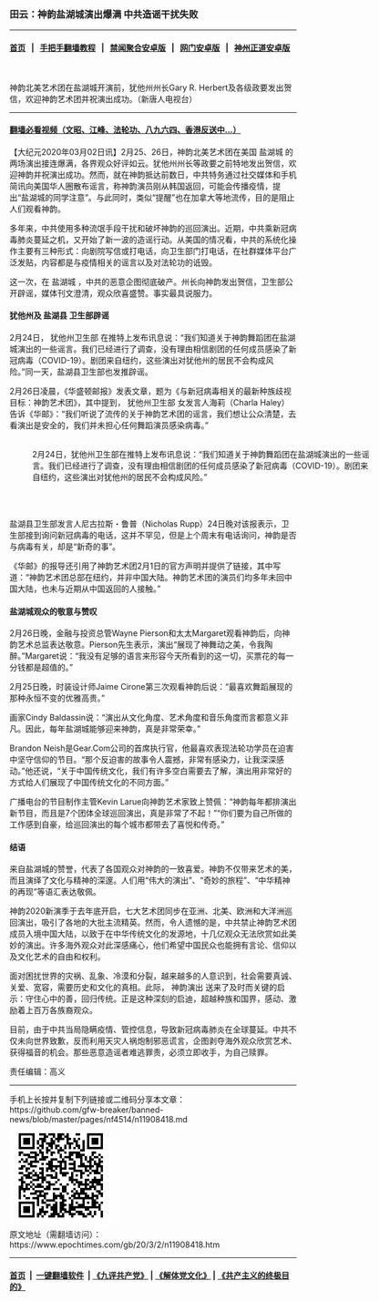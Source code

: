 ### 田云：神韵盐湖城演出爆满 中共造谣干扰失败
------------------------

#### [首页](https://github.com/gfw-breaker/banned-news/blob/master/README.md) &nbsp;&nbsp;|&nbsp;&nbsp; [手把手翻墙教程](https://github.com/gfw-breaker/guides/wiki) &nbsp;&nbsp;|&nbsp;&nbsp; [禁闻聚合安卓版](https://github.com/gfw-breaker/bn-android) &nbsp;&nbsp;|&nbsp;&nbsp; [网门安卓版](https://github.com/oGate2/oGate) &nbsp;&nbsp;|&nbsp;&nbsp; [神州正道安卓版](https://github.com/SzzdOgate/update) 



<div><img alt="" class="aligncenter wp-post-image" src="https://i.epochtimes.com/assets/uploads/2020/03/tu1-2002260135291886-600x400.jpg"/>
<div class="red16 caption">
 <p>
  神韵北美艺术团在盐湖城开演前，犹他州州长Gary R. Herbert及各级政要发出贺信，欢迎神韵艺术团并祝演出成功。（新唐人电视台）
 </p>
</div>
</div><hr/>

#### [翻墙必看视频（文昭、江峰、法轮功、八九六四、香港反送中...）](https://github.com/gfw-breaker/banned-news/blob/master/pages/link3.md)

<div><p>
 【大纪元2020年03月02日讯】2月25、26日，神韵北美艺术团在美国
 <ok href="https://www.epochtimes.com/gb/tag/%E7%9B%90%E6%B9%96%E5%9F%8E.html">
  盐湖城
 </ok>
 的两场演出接连爆满，各界观众好评如云。犹他州州长等政要之前特地发出贺信，欢迎神韵并祝演出成功。然而，就在神韵抵达前数日，中共特务通过社交媒体和手机简讯向美国华人圈散布谣言，称神韵演员刚从韩国返回，可能会传播疫情，提出“盐湖城的同学注意”。与此同时，类似“提醒”也在加拿大等地流传，目的是阻止人们观看神韵。
</p>
<p>
 多年来，中共使用多种流氓手段干扰和破坏神韵的巡回演出。近期，中共乘新冠病毒肺炎蔓延之机，又开始了新一波的造谣行动。从美国的情况看，中共的系统化操作主要有三种形式：向剧院写信或打电话，向卫生部门打电话，在社群媒体平台广泛发贴，内容都是与疫情相关的谣言以及对法轮功的诋毁。
</p>
<p>
 这一次，在
 <ok href="https://www.epochtimes.com/gb/tag/%E7%9B%90%E6%B9%96%E5%9F%8E.html">
  盐湖城
 </ok>
 ，中共的恶意企图彻底破产。州长向神韵发出贺信，卫生部公开辟谣，媒体刊文澄清，观众欣喜盛赞。事实最具说服力。
</p>
<h4>
 <strong>
  犹他州及
 </strong>
 <strong>
  盐湖县
 </strong>
 <strong>
  卫生部辟谣
 </strong>
</h4>
<p>
 2月24日，
 <ok href="https://www.epochtimes.com/gb/tag/%E7%8A%B9%E4%BB%96%E5%B7%9E%E5%8D%AB%E7%94%9F%E9%83%A8.html">
  犹他州卫生部
 </ok>
 在推特上发布讯息说：“我们知道关于神韵舞蹈团在盐湖城演出的一些谣言。我们已经进行了调查，没有理由相信剧团的任何成员感染了新冠病毒（COVID-19）。剧团来自纽约，这些演出对犹他州的居民不会构成风险。”同一天，盐湖县卫生部也发推辟谣。
</p>
<p>
 2月26日凌晨，《华盛顿邮报》发表文章，题为《与新冠病毒相关的最新种族歧视目标：神韵艺术团》，其中提到，
 <ok href="https://www.epochtimes.com/gb/tag/%E7%8A%B9%E4%BB%96%E5%B7%9E%E5%8D%AB%E7%94%9F%E9%83%A8.html">
  犹他州卫生部
 </ok>
 女发言人海莉（Charla Haley）告诉《华邮》：“我们听说了流传的关于神韵艺术团的谣言，我们想让公众清楚，去看演出是安全的，我们并未担心任何舞蹈演员感染病毒。”
</p>
<figure class="wp-caption aligncenter" id="attachment_11909064" style="width: 600px">
 <ok href="http://i.epochtimes.com/assets/uploads/2020/03/Utah-Dept-Health-notice-Feb24-600x446.png">
  <img alt="" class="wp-image-11909064 size-large" src="http://i.epochtimes.com/assets/uploads/2020/03/Utah-Dept-Health-notice-Feb24-600x446-600x446.png"/>
 </ok>
 <br/><figcaption class="wp-caption-text">
  2月24日，犹他州卫生部在推特上发布讯息说：“我们知道关于神韵舞蹈团在盐湖城演出的一些谣言。我们已经进行了调查，没有理由相信剧团的任何成员感染了新冠病毒（COVID-19）。剧团来自纽约，这些演出对犹他州的居民不会构成风险。”
 </figcaption><br/>
</figure><br/>
<p>
 盐湖县卫生部发言人尼古拉斯・鲁普（Nicholas Rupp）24日晚对该报表示，卫生部接到询问新冠病毒的电话，这并不罕见，但是上个周末有电话询问，神韵是否与病毒有关，却是“新奇的事”。
</p>
<p>
 《华邮》的报导还引用了神韵艺术团2月1日的官方声明并提供了链接，其中写道：“神韵艺术团总部在纽约，并非中国大陆。神韵艺术团的演员们均多年未回中国大陆，也未与近期从中国返回的人接触。”
</p>
<h4>
 <strong>
  盐湖城观众的敬意与赞叹
 </strong>
</h4>
<p>
 2月26日晚，金融与投资总管Wayne Pierson和太太Margaret观看神韵后，向神韵艺术总监表达敬意。Pierson先生表示，演出“展现了神舞动之美，令我陶醉。”Margaret说：“我没有足够的语言来形容今天所看到的这一切，买票花的每一分钱都是超值的。”
</p>
<p>
 2月25日晚，时装设计师Jaime Cirone第三次观看神韵后说：“最喜欢舞蹈展现的那种永恒不变的优雅高贵。”
</p>
<p>
 画家Cindy Baldassin说：“演出从文化角度、艺术角度和音乐角度而言都意义非凡。因此，每年盐湖城能够迎来神韵，真是非常荣幸。”
</p>
<p>
 Brandon Neish是Gear.Com公司的首席执行官，他最喜欢表现法轮功学员在迫害中坚守信仰的节目。“那个反迫害的故事令人震撼，非常有感染力，让我深深感动。”他还说，“关于中国传统文化，我们有许多空白需要去了解，演出用非常好的方式给人们展现了中国传统文化的不同方面。”
</p>
<p>
 广播电台的节目制作主管Kevin Larue向神韵艺术家致上赞佩：“神韵每年都排演出新节目，而且是7个团体全球巡回演出，真是非常了不起！”“你们要为自己所做的工作感到自豪，给巡回演出的每个城市都带去了喜悦和传奇。”
</p>
<h4>
 <strong>
  结语
 </strong>
</h4>
<p>
 来自盐湖城的赞誉，代表了各国观众对神韵的一致喜爱。神韵不仅带来艺术的美，而且演绎了文化与精神的深邃。人们用“伟大的演出”、“奇妙的旅程”、“中华精神的再现”等语汇表达敬佩。
</p>
<p>
 神韵2020新演季于去年底开启，七大艺术团同步在亚洲、北美、欧洲和大洋洲巡回演出，吸引了各地的大批主流精英。然而，令人遗憾的是，中共禁止神韵艺术团成员入境中国大陆，以致于在中华传统文化的发源地，十几亿观众无法欣赏如此美妙的演出。许多海外观众对此深感痛心，他们希望中国民众也能拥有言论、信仰以及文化艺术的自由和权利。
</p>
<p>
 面对困扰世界的灾祸、乱象、冷漠和分裂，越来越多的人意识到，社会需要真诚、关爱、宽容，需要历史和文化的真相。此际，
 <ok href="https://www.epochtimes.com/gb/tag/%E7%A5%9E%E9%9F%B5%E6%BC%94%E5%87%BA.html">
  神韵演出
 </ok>
 送来了及时而关键的启示：守住心中的善，回归传统。正是这种深刻的启迪，超越种族和国界，感动、激励着上百万各族裔观众。
</p>
<p>
 目前，由于中共当局隐瞒疫情、管控信息，导致新冠病毒肺炎在全球蔓延。中共不仅未向世界致歉，反而利用天灾人祸炮制邪恶谎言，企图剥夺海外观众欣赏艺术、获得福音的机会。那些恶意造谣者难逃罪责，必须立即收手，为自己赎罪。
</p>
<p>
 责任编辑：高义
</p>
</div>
<hr/>
手机上长按并复制下列链接或二维码分享本文章：<br/>
https://github.com/gfw-breaker/banned-news/blob/master/pages/nf4514/n11908418.md <br/>
<a href='https://github.com/gfw-breaker/banned-news/blob/master/pages/nf4514/n11908418.md'><img src='https://github.com/gfw-breaker/banned-news/blob/master/pages/nf4514/n11908418.md.png'/></a> <br/>
原文地址（需翻墙访问）：https://www.epochtimes.com/gb/20/3/2/n11908418.htm


------------------------
#### [首页](https://github.com/gfw-breaker/banned-news/blob/master/README.md) &nbsp;|&nbsp; [一键翻墙软件](https://github.com/gfw-breaker/nogfw/blob/master/README.md) &nbsp;| [《九评共产党》](https://github.com/gfw-breaker/9ping.md/blob/master/README.md#九评之一评共产党是什么) | [《解体党文化》](https://github.com/gfw-breaker/jtdwh.md/blob/master/README.md) | [《共产主义的终极目的》](https://github.com/gfw-breaker/gczydzjmd.md/blob/master/README.md)


<img src='http://gfw-breaker.win/banned-news/pages/nf4514/n11908418.md' width='0px' height='0px'/>